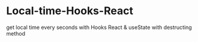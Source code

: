 # Local-time-Hooks-React
get local time every seconds with Hooks React &amp; useState with destructing method
